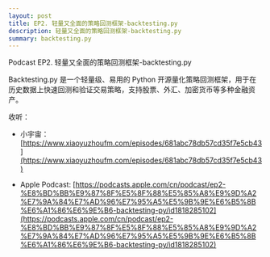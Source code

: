 ```yaml
---
layout: post
title: EP2. 轻量又全面的策略回测框架-backtesting.py
description: 轻量又全面的策略回测框架-backtesting.py
summary: backtesting.py
---
```


Podcast EP2. 轻量又全面的策略回测框架-backtesting.py

Backtesting.py 是一个轻量级、易用的 Python 开源量化策略回测框架，用于在历史数据上快速回测和验证交易策略，支持股票、外汇、加密货币等多种金融资产。

收听：

- 小宇宙： [https://www.xiaoyuzhoufm.com/episodes/681abc78db57cd35f7e5cb43](https://www.xiaoyuzhoufm.com/episodes/681abc78db57cd35f7e5cb43)

- Apple Podcast: [https://podcasts.apple.com/cn/podcast/ep2-%E8%BD%BB%E9%87%8F%E5%8F%88%E5%85%A8%E9%9D%A2%E7%9A%84%E7%AD%96%E7%95%A5%E5%9B%9E%E6%B5%8B%E6%A1%86%E6%9E%B6-backtesting-py/id1818285102](https://podcasts.apple.com/cn/podcast/ep2-%E8%BD%BB%E9%87%8F%E5%8F%88%E5%85%A8%E9%9D%A2%E7%9A%84%E7%AD%96%E7%95%A5%E5%9B%9E%E6%B5%8B%E6%A1%86%E6%9E%B6-backtesting-py/id1818285102)

